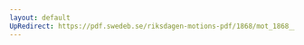 ```yaml
---
layout: default
UpRedirect: https://pdf.swedeb.se/riksdagen-motions-pdf/1868/mot_1868__ak__00224.pdf
---
```

